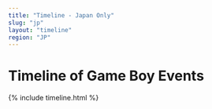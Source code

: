 ```yaml
---
title: "Timeline - Japan Only"
slug: "jp"
layout: "timeline"
region: "JP"
---
```

# Timeline of Game Boy Events

{% include timeline.html %}